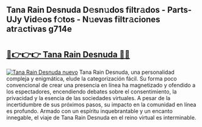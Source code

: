 ## Tana Rain Desnuda D𝚎sn𝚞dos filtr𝚊dos - Parts-UJy Vid𝚎os f𝚘tos - N𝚞evas filtr𝚊ciones atr𝚊ctivas g714e

# <h2><a href="http://mb8l5nx.tromn.icu/?c=Tana+Rain+Desnuda">🔗👉👉👉 Tana Rain Desnuda 🔗🔗</a></h2>

[![Tana Rain Desnuda nuevo](https://i.imgur.com/pEAQMta.gif)](http://mb8l5nx.tromn.icu/?c=Tana+Rain+Desnuda)
Tana Rain Desnuda, una personalidad compleja y enigmática, elude la categorización fácil. Su forma poco convencional de crear una presencia en línea ha magnetizado y ofendido a los espectadores, encendiendo debates sobre el consentimiento, la privacidad y la esencia de las sociedades virtuales. A pesar de la incertidumbre de sus próximos pasos, su impacto en la comunidad en línea es profundo. Armado con un espíritu inquebrantable y un encanto innegable, el viaje de Tana Rain Desnuda en el reino virtual es interminable.
